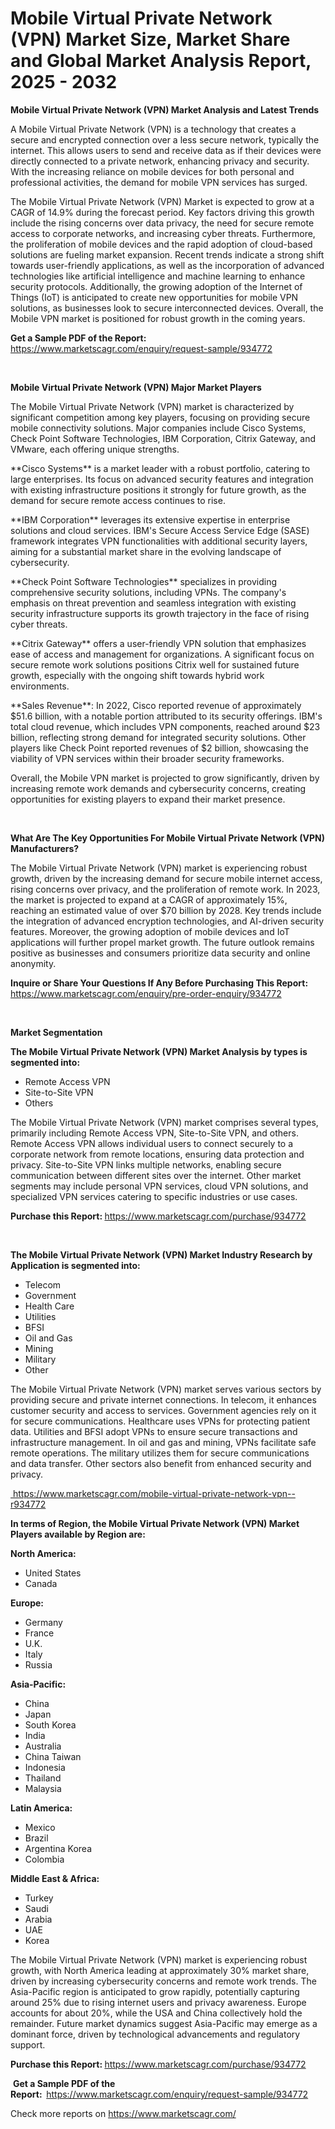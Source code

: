 <p><h1>Mobile Virtual Private Network (VPN) Market Size, Market Share and Global Market Analysis Report, 2025 - 2032</h1></p><p><strong>Mobile Virtual Private Network (VPN) Market Analysis and Latest Trends</strong></p>
<p><p>A Mobile Virtual Private Network (VPN) is a technology that creates a secure and encrypted connection over a less secure network, typically the internet. This allows users to send and receive data as if their devices were directly connected to a private network, enhancing privacy and security. With the increasing reliance on mobile devices for both personal and professional activities, the demand for mobile VPN services has surged.</p><p>The Mobile Virtual Private Network (VPN) Market is expected to grow at a CAGR of 14.9% during the forecast period. Key factors driving this growth include the rising concerns over data privacy, the need for secure remote access to corporate networks, and increasing cyber threats. Furthermore, the proliferation of mobile devices and the rapid adoption of cloud-based solutions are fueling market expansion. Recent trends indicate a strong shift towards user-friendly applications, as well as the incorporation of advanced technologies like artificial intelligence and machine learning to enhance security protocols. Additionally, the growing adoption of the Internet of Things (IoT) is anticipated to create new opportunities for mobile VPN solutions, as businesses look to secure interconnected devices. Overall, the Mobile VPN market is positioned for robust growth in the coming years.</p></p>
<p><strong>Get a Sample PDF of the Report:&nbsp;</strong> <a href="https://www.marketscagr.com/enquiry/request-sample/934772?utm_campaign=2637&utm_medium=2&utm_source=Github&utm_content=ia&utm_term=11032025&utm_id=mobile-virtual-private-network-vpn">https://www.marketscagr.com/enquiry/request-sample/934772</a></p>
<p>&nbsp;</p>
<p><strong>Mobile Virtual Private Network (VPN) Major Market Players</strong></p>
<p><p>The Mobile Virtual Private Network (VPN) market is characterized by significant competition among key players, focusing on providing secure mobile connectivity solutions. Major companies include Cisco Systems, Check Point Software Technologies, IBM Corporation, Citrix Gateway, and VMware, each offering unique strengths.</p><p>**Cisco Systems** is a market leader with a robust portfolio, catering to large enterprises. Its focus on advanced security features and integration with existing infrastructure positions it strongly for future growth, as the demand for secure remote access continues to rise.</p><p>**IBM Corporation** leverages its extensive expertise in enterprise solutions and cloud services. IBM's Secure Access Service Edge (SASE) framework integrates VPN functionalities with additional security layers, aiming for a substantial market share in the evolving landscape of cybersecurity.</p><p>**Check Point Software Technologies** specializes in providing comprehensive security solutions, including VPNs. The company's emphasis on threat prevention and seamless integration with existing security infrastructure supports its growth trajectory in the face of rising cyber threats.</p><p>**Citrix Gateway** offers a user-friendly VPN solution that emphasizes ease of access and management for organizations. A significant focus on secure remote work solutions positions Citrix well for sustained future growth, especially with the ongoing shift towards hybrid work environments.</p><p>**Sales Revenue**: In 2022, Cisco reported revenue of approximately $51.6 billion, with a notable portion attributed to its security offerings. IBM's total cloud revenue, which includes VPN components, reached around $23 billion, reflecting strong demand for integrated security solutions. Other players like Check Point reported revenues of $2 billion, showcasing the viability of VPN services within their broader security frameworks.</p><p>Overall, the Mobile VPN market is projected to grow significantly, driven by increasing remote work demands and cybersecurity concerns, creating opportunities for existing players to expand their market presence.</p></p>
<p>&nbsp;</p>
<p><strong>What Are The Key Opportunities For Mobile Virtual Private Network (VPN) Manufacturers?</strong></p>
<p><p>The Mobile Virtual Private Network (VPN) market is experiencing robust growth, driven by the increasing demand for secure mobile internet access, rising concerns over privacy, and the proliferation of remote work. In 2023, the market is projected to expand at a CAGR of approximately 15%, reaching an estimated value of over $70 billion by 2028. Key trends include the integration of advanced encryption technologies, and AI-driven security features. Moreover, the growing adoption of mobile devices and IoT applications will further propel market growth. The future outlook remains positive as businesses and consumers prioritize data security and online anonymity.</p></p>
<p><strong>Inquire or Share Your Questions If Any Before Purchasing This Report:</strong> <a href="https://www.marketscagr.com/enquiry/pre-order-enquiry/934772?utm_campaign=2637&utm_medium=2&utm_source=Github&utm_content=ia&utm_term=11032025&utm_id=mobile-virtual-private-network-vpn">https://www.marketscagr.com/enquiry/pre-order-enquiry/934772</a></p>
<p>&nbsp;</p>
<p><strong>Market Segmentation</strong></p>
<p><strong>The Mobile Virtual Private Network (VPN) Market Analysis by types is segmented into:</strong></p>
<p><ul><li>Remote Access VPN</li><li>Site-to-Site VPN</li><li>Others</li></ul></p>
<p><p>The Mobile Virtual Private Network (VPN) market comprises several types, primarily including Remote Access VPN, Site-to-Site VPN, and others. Remote Access VPN allows individual users to connect securely to a corporate network from remote locations, ensuring data protection and privacy. Site-to-Site VPN links multiple networks, enabling secure communication between different sites over the internet. Other market segments may include personal VPN services, cloud VPN solutions, and specialized VPN services catering to specific industries or use cases.</p></p>
<p><strong>Purchase this Report:&nbsp;</strong><a href="https://www.marketscagr.com/purchase/934772?utm_campaign=2637&utm_medium=2&utm_source=Github&utm_content=ia&utm_term=11032025&utm_id=mobile-virtual-private-network-vpn">https://www.marketscagr.com/purchase/934772</a></p>
<p>&nbsp;</p>
<p><strong>The Mobile Virtual Private Network (VPN) Market Industry Research by Application is segmented into:</strong></p>
<p><ul><li>Telecom</li><li>Government</li><li>Health Care</li><li>Utilities</li><li>BFSI</li><li>Oil and Gas</li><li>Mining</li><li>Military</li><li>Other</li></ul></p>
<p><p>The Mobile Virtual Private Network (VPN) market serves various sectors by providing secure and private internet connections. In telecom, it enhances customer security and access to services. Government agencies rely on it for secure communications. Healthcare uses VPNs for protecting patient data. Utilities and BFSI adopt VPNs to ensure secure transactions and infrastructure management. In oil and gas and mining, VPNs facilitate safe remote operations. The military utilizes them for secure communications and data transfer. Other sectors also benefit from enhanced security and privacy.</p></p>
<p><a href="https://www.marketscagr.com/mobile-virtual-private-network-vpn--r934772?utm_campaign=2637&utm_medium=2&utm_source=Github&utm_content=ia&utm_term=11032025&utm_id=mobile-virtual-private-network-vpn">&nbsp;https://www.marketscagr.com/mobile-virtual-private-network-vpn--r934772</a></p>
<p><strong>In terms of Region, the Mobile Virtual Private Network (VPN) Market Players available by Region are:</strong></p>
<p>
    <p> <strong> North America: </strong>
        <ul>
            <li>United States</li>
            <li>Canada</li>
        </ul>
        </p> 
    <p> <strong> Europe: </strong>
        <ul>
            <li>Germany</li>
            <li>France</li>
            <li>U.K.</li>
            <li>Italy</li>
            <li>Russia</li>
        </ul>
        </p> 
    <p> <strong> Asia-Pacific: </strong>
        <ul>
            <li>China</li>
            <li>Japan</li>
            <li>South Korea</li>
            <li>India</li>
            <li>Australia</li>
            <li>China Taiwan</li>
            <li>Indonesia</li>
            <li>Thailand</li>
            <li>Malaysia</li>
        </ul>
        </p> 
    <p> <strong> Latin America: </strong>
        <ul>
            <li>Mexico</li>
            <li>Brazil</li>
            <li>Argentina Korea</li>
            <li>Colombia</li>
        </ul>
        </p> 
    <p> <strong> Middle East & Africa: </strong>
        <ul>
            <li>Turkey</li>
            <li>Saudi</li>
            <li>Arabia</li>
            <li>UAE</li>
            <li>Korea</li>
        </ul>
    </p>
    </p>
<p><p>The Mobile Virtual Private Network (VPN) market is experiencing robust growth, with North America leading at approximately 30% market share, driven by increasing cybersecurity concerns and remote work trends. The Asia-Pacific region is anticipated to grow rapidly, potentially capturing around 25% due to rising internet users and privacy awareness. Europe accounts for about 20%, while the USA and China collectively hold the remainder. Future market dynamics suggest Asia-Pacific may emerge as a dominant force, driven by technological advancements and regulatory support.</p></p>
<p><strong>Purchase this Report: </strong><a href="https://www.marketscagr.com/purchase/934772?utm_campaign=2637&utm_medium=2&utm_source=Github&utm_content=ia&utm_term=11032025&utm_id=mobile-virtual-private-network-vpn">https://www.marketscagr.com/purchase/934772</a></p>
<p>&nbsp;<strong>Get a Sample PDF of the Report:&nbsp;&nbsp;</strong><a href="https://www.marketscagr.com/enquiry/request-sample/934772?utm_campaign=2637&utm_medium=2&utm_source=Github&utm_content=ia&utm_term=11032025&utm_id=mobile-virtual-private-network-vpn">https://www.marketscagr.com/enquiry/request-sample/934772</a></p>
<p><strong></strong></p>
<p>Check more reports on <a href="https://www.marketscagr.com/?utm_campaign=2637&utm_medium=2&utm_source=Github&utm_content=ia&utm_term=11032025&utm_id=mobile-virtual-private-network-vpn">https://www.marketscagr.com/</a></p>